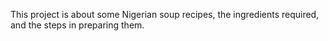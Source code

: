 This project is about some Nigerian soup recipes, the ingredients required, and the steps in preparing them.